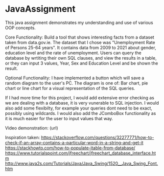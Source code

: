 # JavaAssignment
This java assignment demonstrates my understanding and use of various OOP concepts.

Core Functionality:  Build a tool that shows
interesting facts from a dataset taken from 
data.gov.ie. The dataset that I chose was 
"Unemployment Rate of Persons 25-64 years".
It contains data from 2009 to 2021 about
gender, education level and the rate of 
unemployment. Users can query the database 
by wrtiting their own SQL clauses, and view 
the results in a table, or they can input 3 values,
Year, Sex and Education Level and be shown the result.

Optional Functionality:  I have implemented a button
which will save a random diagram to the user's
PC. The diagram is one of: Bar chart, pie chart
or line chart for a visual representation of the SQL
queries. 

If I had more time for this project, I would add extensive error checking 
as we are dealing with a database, it is very vunerable to SQL injection.
I would also add some flexibilty, for example your queries dont need to 
be exact, possibly using wildcards. I would also add
the JComboBox functionality as it is much easier for the user to
input values that way.

Video demonstration: (url)

Inspiration taken: 
https://stackoverflow.com/questions/32277771/how-to-check-if-an-array-contains-a-particular-word-in-a-string-and-get-it
https://stackhowto.com/how-to-populate-jtable-from-database/
https://www.tutorialspoint.com/jfreechart/jfreechart_database_interface.htm
http://www.java2s.com/Tutorials/Java/Java_Swing/1520__Java_Swing_Font.htm
